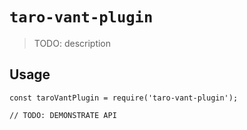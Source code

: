 # `taro-vant-plugin`

> TODO: description

## Usage

```
const taroVantPlugin = require('taro-vant-plugin');

// TODO: DEMONSTRATE API
```
